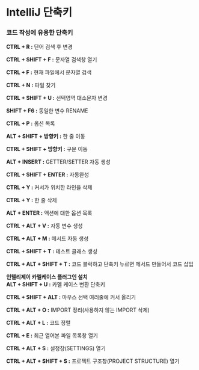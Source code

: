 <h1> IntelliJ 단축키 </h1>

<h3> 코드 작성에 유용한 단축키 </h3>
  
<b>CTRL + R :</b> 단어 검색 후  변경

<b>CTRL + SHIFT + F :</b> 문자열 검색창 열기

<b>CTRL + F :</b> 현재 파일에서 문자열 검색

<b>CTRL + N :</b> 파일 찾기

<b>CTRL + SHIFT + U :</b> 선택영역 대소문자 변경

<b>SHIFT + F6 :</b> 동일한 변수 RENAME

<b>CTRL + P :</b> 옵션 목록

<b>ALT + SHIFT + 방향키 :</b> 한 줄 이동

<b>CTRL + SHIFT + 방향키 :</b> 구문 이동

<b>ALT + INSERT :</b> GETTER/SETTER 자동 생성

<b>CTRL + SHIFT + ENTER :</b> 자동완성

<b>CTRL + Y :</b> 커서가 위치한 라인을 삭제

<b>CTRL + Y :</b> 한 줄 삭제

<b>ALT + ENTER :</b> 액션에 대한 옵션 목록

<b>CTRL + ALT + V :</b> 자동 변수 생성

<b>CTRL + ALT + M :</b> 메서드 자동 생성

<b>CTRL + SHIFT + T :</b> 테스트 클래스 생성

<b>CTRL + ALT + SHIFT + T :</b> 코드 블럭하고 단축키 누르면 메서드 만들어서 코드 삽입

<b>인텔리제이 카멜케이스 플러그인 설치</b><br>
<b>ALT + SHIFT + U :</b> 카멜 케이스 변환 단축키

<b>CTRL + SHIFT + ALT :</b> 마우스 선택 여러줄에 커서 올리기

<b>CTRL + ALT + O :</b> IMPORT 정리(사용하지 않는 IMPORT 삭제)

<b>CTRL + ALT + L :</b> 코드 정렬

<b>CTRL + E :</b> 최근 열어본 파일 목록창 열기

<b>CTRL + ALT + S :</b> 설정창(SETTINGS) 열기

<b>CTRL + ALT + SHIFT + S :</b> 프로젝트 구조창(PROJECT STRUCTURE) 열기
